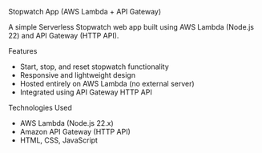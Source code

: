  Stopwatch App (AWS Lambda + API Gateway)

A simple Serverless Stopwatch web app built using AWS Lambda (Node.js 22) and API Gateway (HTTP API).  


Features
- Start, stop, and reset stopwatch functionality  
- Responsive and lightweight design  
- Hosted entirely on AWS Lambda (no external server)  
- Integrated using API Gateway HTTP API  

Technologies Used
- AWS Lambda (Node.js 22.x)
- Amazon API Gateway (HTTP API)
- HTML, CSS, JavaScript





